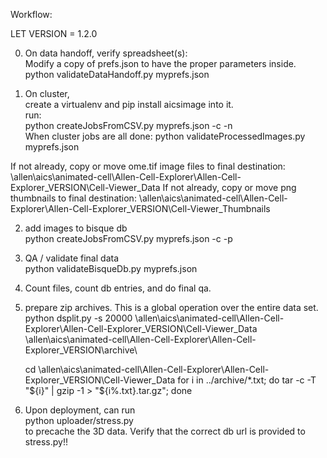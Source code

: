 Workflow:

LET VERSION = 1.2.0

0. On data handoff, verify spreadsheet(s):  
Modify a copy of prefs.json to have the proper parameters inside.
    python validateDataHandoff.py myprefs.json

1. On cluster,  
create a virtualenv and pip install aicsimage into it.  
run:  
    python createJobsFromCSV.py myprefs.json -c -n  
When cluster jobs are all done:
    python validateProcessedImages.py myprefs.json

If not already, copy or move ome.tif image files to final destination: \\allen\aics\animated-cell\Allen-Cell-Explorer\Allen-Cell-Explorer_VERSION\Cell-Viewer_Data
If not already, copy or move png thumbnails to final destination: \\allen\aics\animated-cell\Allen-Cell-Explorer\Allen-Cell-Explorer_VERSION\Cell-Viewer_Thumbnails

2. add images to bisque db  
    python createJobsFromCSV.py myprefs.json -c -p

3. QA / validate final data  
    python validateBisqueDb.py myprefs.json

4. Count files, count db entries, and do final qa. 

5. prepare zip archives.  This is a global operation over the entire data set.  
    python dsplit.py -s 20000 \\allen\aics\animated-cell\Allen-Cell-Explorer\Allen-Cell-Explorer_VERSION\Cell-Viewer_Data \\allen\aics\animated-cell\Allen-Cell-Explorer\Allen-Cell-Explorer_VERSION\archive\  

    cd \\allen\aics\animated-cell\Allen-Cell-Explorer\Allen-Cell-Explorer_VERSION\Cell-Viewer_Data
    for i in ../archive/*.txt; do tar -c -T "${i}" | gzip -1 > "${i%.txt}.tar.gz"; done

6. Upon deployment, can run  
    python uploader/stress.py  
to precache the 3D data.  Verify that the correct db url is provided to stress.py!!

